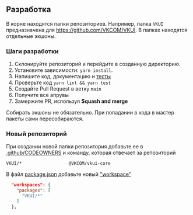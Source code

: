 ## Разработка

В корне находятся папки репозиториев. Например, папка `VKUI` предназначена для
https://github.com/VKCOM/VKUI.
В папках находятся отдельные экшоны.

### Шаги разработки

1. Склонируйте репозиторий и перейдите в созданную директорию.
2. Установите зависимости: `yarn install`.
3. Напишите код, документацию и [тесты](https://nodejs.org/api/test.html)
4. Проверьте код `yarn lint && yarn test`
5. Создайте Pull Request в ветку `main`
6. Получите все апрувы
7. Замержите PR, используя **Squash and merge**

Собирать экшоны не обязательно. При попадании в кода в мастер пакеты сами
пересобираются.

### Новый репозиторий

При создании новой папки репозитория добавьте ее в
[.github/CODEOWNERS](.github/CODEOWNERS) и команду, которая отвечает за
репозиторий

```CODEOWNERS
VKUI/*                  @VKCOM/vkui-core
```

В файл [package.json](package.json) добавьте новый
["workspace"](https://classic.yarnpkg.com/lang/en/docs/workspaces/)

```json
  "workspaces": {
    "packages": [
      "VKUI/*"
    ]
  },
```
